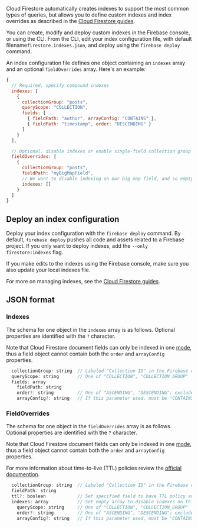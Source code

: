 Cloud Firestore automatically creates indexes to support the most common types of queries, but allows you to define custom indexes and index overrides as described in the [Cloud Firestore guides](https://firebase.google.com/docs/firestore/query-data/index-overview).

You can create, modify and deploy custom indexes in the Firebase console, or using the CLI. From the CLI, edit your index configuration file, with default filename`firestore.indexes.json`, and deploy using the <code>firebase deploy</code> command.

An index configuration file defines one object containing an <code>indexes</code> array and an optional <code>fieldOverrides</code> array. Here's an example:

```javascript
{
  // Required, specify compound indexes
  indexes: [
    {
      collectionGroup: "posts",
      queryScope: "COLLECTION",
      fields: [
        { fieldPath: "author", arrayConfig: "CONTAINS" },
        { fieldPath: "timestamp", order: "DESCENDING" }
      ]
    }
  ],

  // Optional, disable indexes or enable single-field collection group indexes
  fieldOverrides: [
    {
      collectionGroup: "posts",
      fieldPath: "myBigMapField",
      // We want to disable indexing on our big map field, and so empty the indexes array
      indexes: []
    }
  ]
}
```

## Deploy an index configuration

Deploy your index configuration with the `firebase deploy` command. By default, `firebase deploy` pushes all code and assets related to a Firebase project. If you only want to deploy indexes, add the `--only firestore:indexes` flag.

If you make edits to the indexes using the Firebase console, make sure you also update your local indexes file.

For more on managing indexes, see the [Cloud Firestore guides](https://firebase.google.com/docs/firestore/query-data/indexing).

## JSON format

### Indexes

The schema for one object in the `indexes` array is as follows. Optional properties are identified with the `?` character.

Note that Cloud Firestore document fields can only be indexed in one [mode](https://firebase.google.com/docs/firestore/query-data/index-overview#index_modes), thus a field object cannot contain both the `order` and `arrayConfig` properties.

```javascript
  collectionGroup: string  // Labeled "Collection ID" in the Firebase console
  queryScope: string       // One of "COLLECTION", "COLLECTION_GROUP"
  fields: array
    fieldPath: string
    order?: string         // One of "ASCENDING", "DESCENDING"; excludes arrayConfig property
    arrayConfig?: string   // If this parameter used, must be "CONTAINS"; excludes order property
```

### FieldOverrides

The schema for one object in the `fieldOverrides` array is as follows. Optional properties are identified with the `?` character.

Note that Cloud Firestore document fields can only be indexed in one [mode](https://firebase.google.com/docs/firestore/query-data/index-overview#index_modes), thus a field object cannot contain both the `order` and `arrayConfig` properties.

For more information about time-to-live (TTL) policies review the [official documention](https://cloud.google.com/firestore/docs/ttl).

```javascript
  collectionGroup: string  // Labeled "Collection ID" in the Firebase console
  fieldPath: string
  ttl?: boolean            // Set specified field to have TTL policy and be eligible for deletion
  indexes: array           // Set empty array to disable indexes on this collectionGroup + fieldPath
    queryScope: string     // One of "COLLECTION", "COLLECTION_GROUP"
    order?: string         // One of "ASCENDING", "DESCENDING"; excludes arrayConfig property
    arrayConfig?: string   // If this parameter used, must be "CONTAINS"; excludes order property
```
